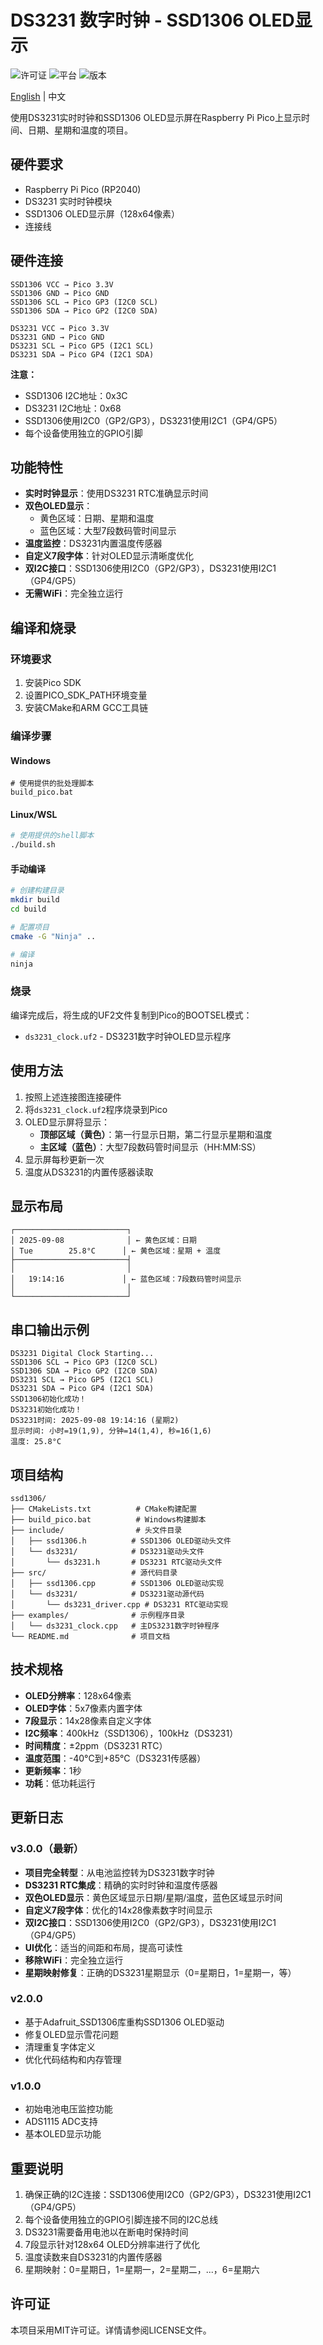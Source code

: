# DS3231 数字时钟 - SSD1306 OLED显示

![许可证](https://img.shields.io/badge/许可证-MIT-blue.svg)
![平台](https://img.shields.io/badge/平台-Raspberry%20Pi%20Pico-brightgreen.svg)
![版本](https://img.shields.io/badge/版本-3.0.0-orange.svg)

[English](README.md) | 中文

使用DS3231实时时钟和SSD1306 OLED显示屏在Raspberry Pi Pico上显示时间、日期、星期和温度的项目。

## 硬件要求

- Raspberry Pi Pico (RP2040)
- DS3231 实时时钟模块
- SSD1306 OLED显示屏（128x64像素）
- 连接线

## 硬件连接

```
SSD1306 VCC → Pico 3.3V
SSD1306 GND → Pico GND
SSD1306 SCL → Pico GP3 (I2C0 SCL)
SSD1306 SDA → Pico GP2 (I2C0 SDA)

DS3231 VCC → Pico 3.3V
DS3231 GND → Pico GND
DS3231 SCL → Pico GP5 (I2C1 SCL)
DS3231 SDA → Pico GP4 (I2C1 SDA)
```

**注意：**
- SSD1306 I2C地址：0x3C
- DS3231 I2C地址：0x68
- SSD1306使用I2C0（GP2/GP3），DS3231使用I2C1（GP4/GP5）
- 每个设备使用独立的GPIO引脚

## 功能特性

- **实时时钟显示**：使用DS3231 RTC准确显示时间
- **双色OLED显示**：
  - 黄色区域：日期、星期和温度
  - 蓝色区域：大型7段数码管时间显示
- **温度监控**：DS3231内置温度传感器
- **自定义7段字体**：针对OLED显示清晰度优化
- **双I2C接口**：SSD1306使用I2C0（GP2/GP3），DS3231使用I2C1（GP4/GP5）
- **无需WiFi**：完全独立运行

## 编译和烧录

### 环境要求

1. 安装Pico SDK
2. 设置PICO_SDK_PATH环境变量
3. 安装CMake和ARM GCC工具链

### 编译步骤

#### Windows
```batch
# 使用提供的批处理脚本
build_pico.bat
```

#### Linux/WSL
```bash
# 使用提供的shell脚本
./build.sh
```

#### 手动编译
```bash
# 创建构建目录
mkdir build
cd build

# 配置项目
cmake -G "Ninja" ..

# 编译
ninja
```

### 烧录

编译完成后，将生成的UF2文件复制到Pico的BOOTSEL模式：
- `ds3231_clock.uf2` - DS3231数字时钟OLED显示程序

## 使用方法

1. 按照上述连接图连接硬件
2. 将`ds3231_clock.uf2`程序烧录到Pico
3. OLED显示屏将显示：
   - **顶部区域（黄色）**：第一行显示日期，第二行显示星期和温度
   - **主区域（蓝色）**：大型7段数码管时间显示（HH:MM:SS）
4. 显示屏每秒更新一次
5. 温度从DS3231的内置传感器读取

## 显示布局

```
┌─────────────────────────┐
│ 2025-09-08              │ ← 黄色区域：日期
│ Tue        25.8°C      │ ← 黄色区域：星期 + 温度
├─────────────────────────┤
│                         │
│   19:14:16             │ ← 蓝色区域：7段数码管时间显示
│                         │
└─────────────────────────┘
```

## 串口输出示例

```
DS3231 Digital Clock Starting...
SSD1306 SCL → Pico GP3 (I2C0 SCL)
SSD1306 SDA → Pico GP2 (I2C0 SDA)
DS3231 SCL → Pico GP5 (I2C1 SCL)
DS3231 SDA → Pico GP4 (I2C1 SDA)
SSD1306初始化成功！
DS3231初始化成功！
DS3231时间: 2025-09-08 19:14:16 (星期2)
显示时间: 小时=19(1,9), 分钟=14(1,4), 秒=16(1,6)
温度: 25.8°C
```

## 项目结构

```
ssd1306/
├── CMakeLists.txt          # CMake构建配置
├── build_pico.bat          # Windows构建脚本
├── include/                # 头文件目录
│   ├── ssd1306.h          # SSD1306 OLED驱动头文件
│   └── ds3231/            # DS3231驱动头文件
│       └── ds3231.h       # DS3231 RTC驱动头文件
├── src/                   # 源代码目录
│   ├── ssd1306.cpp        # SSD1306 OLED驱动实现
│   └── ds3231/            # DS3231驱动源代码
│       └── ds3231_driver.cpp # DS3231 RTC驱动实现
├── examples/              # 示例程序目录
│   └── ds3231_clock.cpp   # 主DS3231数字时钟程序
└── README.md              # 项目文档
```

## 技术规格

- **OLED分辨率**：128x64像素
- **OLED字体**：5x7像素内置字体
- **7段显示**：14x28像素自定义字体
- **I2C频率**：400kHz（SSD1306），100kHz（DS3231）
- **时间精度**：±2ppm（DS3231 RTC）
- **温度范围**：-40°C到+85°C（DS3231传感器）
- **更新频率**：1秒
- **功耗**：低功耗运行

## 更新日志

### v3.0.0（最新）
- **项目完全转型**：从电池监控转为DS3231数字时钟
- **DS3231 RTC集成**：精确的实时时钟和温度传感器
- **双色OLED显示**：黄色区域显示日期/星期/温度，蓝色区域显示时间
- **自定义7段字体**：优化的14x28像素数字时间显示
- **双I2C接口**：SSD1306使用I2C0（GP2/GP3），DS3231使用I2C1（GP4/GP5）
- **UI优化**：适当的间距和布局，提高可读性
- **移除WiFi**：完全独立运行
- **星期映射修复**：正确的DS3231星期显示（0=星期日，1=星期一，等）

### v2.0.0
- 基于Adafruit_SSD1306库重构SSD1306 OLED驱动
- 修复OLED显示雪花问题
- 清理重复字体定义
- 优化代码结构和内存管理

### v1.0.0
- 初始电池电压监控功能
- ADS1115 ADC支持
- 基本OLED显示功能

## 重要说明

1. 确保正确的I2C连接：SSD1306使用I2C0（GP2/GP3），DS3231使用I2C1（GP4/GP5）
2. 每个设备使用独立的GPIO引脚连接不同的I2C总线
3. DS3231需要备用电池以在断电时保持时间
4. 7段显示针对128x64 OLED分辨率进行了优化
5. 温度读数来自DS3231的内置传感器
6. 星期映射：0=星期日，1=星期一，2=星期二，...，6=星期六

## 许可证

本项目采用MIT许可证。详情请参阅LICENSE文件。